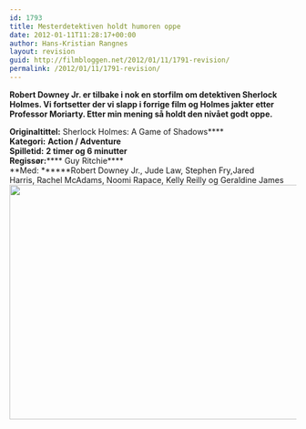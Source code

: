 ```yaml
---
id: 1793
title: Mesterdetektiven holdt humoren oppe
date: 2012-01-11T11:28:17+00:00
author: Hans-Kristian Rangnes
layout: revision
guid: http://filmbloggen.net/2012/01/11/1791-revision/
permalink: /2012/01/11/1791-revision/
---
```

**Robert Downey Jr. er tilbake i nok en storfilm om detektiven Sherlock Holmes. Vi fortsetter der vi slapp i forrige film og Holmes jakter etter Professor Moriarty. Etter min mening så holdt den nivået godt oppe.**<!--more-->

  
**Originaltittel:** Sherlock Holmes: A Game of Shadows****  
**Kategori:** ****Action / Adventure****  
**Spilletid:** ****2 timer og 6 minutter****  
**Regissør:****** Guy Ritchie****  
**Med: ******Robert Downey Jr., Jude Law, Stephen Fry,Jared Harris, Rachel McAdams, Noomi Rapace, Kelly Reilly og Geraldine James  
<a href="http://filmbloggen.net/?attachment_id=1792" rel="attachment wp-att-1792"><img class="alignnone size-large wp-image-1792" src="http://filmbloggen.net/wp-content/uploads//2012/01/afqlyiu6-620x412.jpg" alt="" width="620" height="412" /></a>